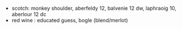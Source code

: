 

* scotch: monkey shoulder, aberfeldy 12, balvenie 12 dw, laphraoig 10, aberlour 12 dc
* red wine : educated guess, bogle (blend/merlot)
